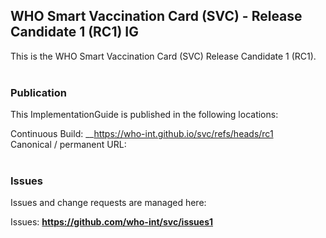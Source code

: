 WHO Smart Vaccination Card (SVC) - Release Candidate 1 (RC1) IG
---
This is the WHO Smart Vaccination Card (SVC) Release Candidate 1 (RC1).
<br> </br>
###
### Publication
This ImplementationGuide is published in the following locations:

Continuous Build: __https://who-int.github.io/svc/refs/heads/rc1  
Canonical / permanent URL: 
<br> </br>

### Issues
Issues and change requests are managed here:  

Issues:  __https://github.com/who-int/svc/issues1__  
